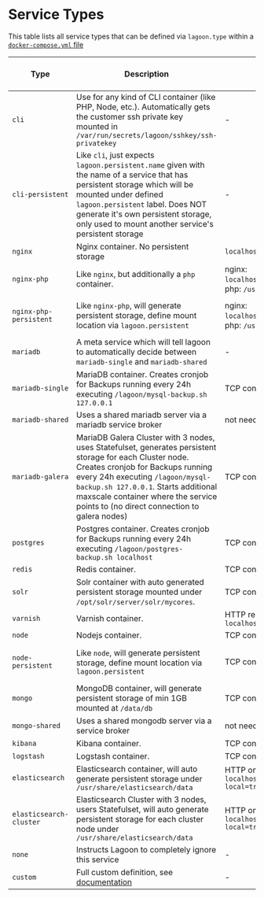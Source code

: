 # Service Types

This table lists all service types that can be defined via `lagoon.type` within a [`docker-compose.yml` file](docker-compose_yml.md)

| Type           | Description                                          | Healtcheck      | Exposed Ports | Auto generated routes | Additional customization parameters             |
| ---------------| -----------------------------------------------------|-----------------|-------|-------------| ---------------------------------------------------|
| `cli` | Use for any kind of CLI container (like PHP, Node, etc.). Automatically gets the customer ssh private key mounted in `/var/run/secrets/lagoon/sshkey/ssh-privatekey` | - | - | -|
| `cli-persistent` | Like `cli`, just expects `lagoon.persistent.name` given with the name of a service that has persistent storage which will be mounted under defined `lagoon.persistent` label. Does NOT generate it's own persistent storage, only used to mount another service's persistent storage | - | - | `lagoon.persistent.name`, `lagoon.persistent` |
| `nginx` | Nginx container. No persistent storage | `localhost:50000/nginx_status` | `8080` | yes | - |
| `nginx-php` | Like `nginx`, but additionally a `php` container.  | nginx: `localhost:50000/nginx_status`, php: `/usr/sbin/check_fcgi` |  `8080` | yes | - |
| `nginx-php-persistent` | Like `nginx-php`, will generate persistent storage, define mount location via `lagoon.persistent`  | nginx: `localhost:50000/nginx_status`, php: `/usr/sbin/check_fcgi` | http on `8080` | yes | `lagoon.persistent`, `lagoon.persistent.name`, `lagoon.persistent.size`, `lagoon.persistent.class` |
| `mariadb` | A meta service which will tell lagoon to automatically decide between `mariadb-single` and `mariadb-shared` | - | - | - | - |
| `mariadb-single` | MariaDB container. Creates cronjob for Backups running every 24h executing `/lagoon/mysql-backup.sh 127.0.0.1` | TCP connection on `3306` | `3306` | - | `lagoon.persistent.size` |
| `mariadb-shared` | Uses a shared mariadb server via a mariadb service broker | not needed | `3306` | - | - |
| `mariadb-galera` | MariaDB Galera Cluster with 3 nodes, uses Statefulset, generates persistent storage for each Cluster node. Creates cronjob for Backups running every 24h executing `/lagoon/mysql-backup.sh 127.0.0.1`. Starts additional maxscale container where the service points to (no direct connection to galera nodes) | TCP connection on `3306` | `3306` | - | `lagoon.persistent.size` |
| `postgres` | Postgres container. Creates cronjob for Backups running every 24h executing `/lagoon/postgres-backup.sh localhost` | TCP connection on `5432` | `5432` | - | `lagoon.persistent.size` |
| `redis` | Redis container. | TCP connection on `6379` | `6379` | - | - |
| `solr` | Solr container with auto generated persistent storage mounted under `/opt/solr/server/solr/mycores`. | TCP connection on `8983` | `8983` | - | - |
| `varnish` | Varnish container. | HTTP request `localhost:8080/varnish_status` | `8080` | yes | - |
| `node` | Nodejs container. | TCP connection on `3000` | `3000` | yes | - |
| `node-persistent` | Like `node`, will generate persistent storage, define mount location via `lagoon.persistent` | TCP connection on `3000` | `3000` | yes | `lagoon.persistent`, `lagoon.persistent.name`, `lagoon.persistent.size`, `lagoon.persistent.class` |
| `mongo` | MongoDB container, will generate persistent storage of min 1GB mounted at `/data/db` | TCP connection on `27017` | `27017` | - | - |
| `mongo-shared` | Uses a shared mongodb server via a service broker | not needed | `27017` | - | - |
| `kibana` | Kibana container. | TCP connection on `5601` | `5601` | yes | - |
| `logstash` | Logstash container. | TCP connection on `9600` | `9600` | - | - |
| `elasticsearch` | Elasticsearch container, will auto generate persistent storage under `/usr/share/elasticsearch/data` | HTTP on `localhost:9200/_cluster/health?local=true` | `9200` | - | `lagoon.persistent.size` |
| `elasticsearch-cluster` | Elasticsearch Cluster with 3 nodes, users Statefulset, will auto generate persistent storage for each cluster node under `/usr/share/elasticsearch/data` | HTTP on `localhost:9200/_cluster/health?local=true` | `9200`, `9300` | - | - |
| `none` | Instructs Lagoon to completely ignore this service | - | - | - | - |
| `custom` | Full custom definition, see [documentation](docker-compose_yml.md) | - | - | - | - |
